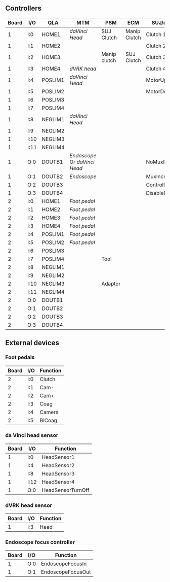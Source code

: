 ## Controllers

| Board | I/O  |  QLA    | MTM | PSM | ECM | SUJ/dSIB | dMIB pin |
|-------|------|---------|-----|-----|-----|----------|----------|
| 1     | I:0  | HOME1   | _daVinci Head_ | SUJ Clutch | Manip Clutch | Clutch 1 | DOF1:7 |
| 1     | I:1  | HOME2   | | | | Clutch 2 | |
| 1     | I:2  | HOME3   | | Manip clutch | SUJ Clutch | Clutch 3 | |
| 1     | I:3  | HOME4   | _dVRK head_ | | | Clutch 4 | DOF4:7 |
| 1     | I:4  | POSLIM1 | _daVinci Head_ | | | MotorUp | DOF1:5 |
| 1     | I:5  | POSLIM2 | | | | MotorDown | |
| 1     | I:6  | POSLIM3 | | | | | |
| 1     | I:7  | POSLIM4 | | | | | |
| 1     | I:8  | NEGLIM1 | _daVinci Head_ | | | | DOF1:3 |
| 1     | I:9  | NEGLIM2 | | | | | |
| 1     | I:10 | NEGLIM3 | | | | | |
| 1     | I:11 | NEGLIM4 | | | | | |
| 1     | O:0  | DOUTB1  | _Endoscope_<br>Or _daVinci Head_ | | | NoMuxReset | DOF1:14 |
| 1     | O:1  | DOUTB2  | _Endoscope_ | | | MuxIncrement | DOF2:14 |
| 1     | O:2  | DOUTB3  | | | | ControlPWM | DOF3:14 |
| 1     | O:3  | DOUTB4  | | | | DisablePWM | DOF4:14 |
| 2     | I:0  | HOME1   | _Foot pedal_ | | | | FP:5/7 |
| 2     | I:1  | HOME2   | _Foot pedal_ | | | | FP:12/13 |
| 2     | I:2  | HOME3   | _Foot pedal_ | | | | FP:10/11 |
| 2     | I:3  | HOME4   | _Foot pedal_ | | | | FP: 1/2|
| 2     | I:4  | POSLIM1 | _Foot pedal_ | | | | FP: 6/8|
| 2     | I:5  | POSLIM2 | _Foot pedal_ | | | | FP: 4/3|
| 2     | I:6  | POSLIM3 | | | | | |
| 2     | I:7  | POSLIM4 | | Tool | | | |
| 2     | I:8  | NEGLIM1 | | | | | |
| 2     | I:9  | NEGLIM2 | | | | | |
| 2     | I:10 | NEGLIM3 | | Adaptor | | | |
| 2     | I:11 | NEGLIM4 | | | | | |
| 2     | O:0  | DOUTB1  | | | | | DOF5:14 |
| 2     | O:1  | DOUTB2  | | | | | DOF6:14 |
| 2     | O:2  | DOUTB3  | | | | | DOF7:14 |
| 2     | O:3  | DOUTB4  | | | | | DOF8:14 |

## External devices

### Foot pedals

| Board | I/O  | Function |
|-------|------|----------|
| 2     | I:0  | Clutch |
| 2     | I:1  | Cam- |
| 2     | I:2  | Cam+ |
| 2     | I:3  | Coag |
| 2     | I:4  | Camera |
| 2     | I:5  | BiCoag |

### da Vinci head sensor

| Board | I/O  | Function |
|-------|------|----------|
| 1     | I:0  | HeadSensor1 |
| 1     | I:4  | HeadSensor2 |
| 1     | I:8  | HeadSensor3 |
| 1     | I:12  | HeadSensor4 |
| 1     | O:0  | HeadSensorTurnOff |

### dVRK head sensor

| Board | I/O  | Function |
|-------|------|----------|
| 1     | I:3  | Head |

### Endoscope focus controller

| Board | I/O  | Function |
|-------|------|----------|
| 1     | O:0  | EndoscopeFocusIn |
| 1     | O:1  | EndoscopeFocusOut |